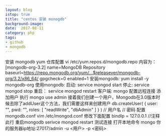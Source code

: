 ```yaml
---
layout: blog
istop: true
title: "centos 安装 monogdb"
background-image: 
date:  2017-08-11
category: php
tags:
- github
- mongodb
---
```

安装 mongodb
yum 仓库配置
vi /etc/yum.repos.d/mongodb.repo
内容为：
[mongodb-org-3.2]
name=MongoDB Repository
baseurl=https://repo.mongodb.org/yum/...$releasever/mongodb-org/3.2/x86_64/
gpgcheck=0
enabled=1
安装mongodb:
yum install -y mongodb-org
使用mongodb:
启动:
service mongod start
停止:
service mongod stop
重启：
service mongod restart
客户端:
mongo
配置远程连接
添加用户
执行
mongo
use admin
接着我们创建一个用户，Mongodb在3.0版本时候去除了addUser这个方法，我们需要这样来创建用户
db.createUser(
   {
     user: "<username>",
     pwd: "<password>",
     roles: [ "readWrite", "dbAdmin" ]
   }
)
//<username> 用户名
//<password> 密码
配置mongodb.conf
vim /etc/mongod.conf
修改下面配置
bindIp = 127.0.0.1 //注释此行
重启mongodb
serivce mongod restart
测试连接
打开本地命令
mongo 你的服务器ip地址:27017/admin -u <用户> -p <密码>
